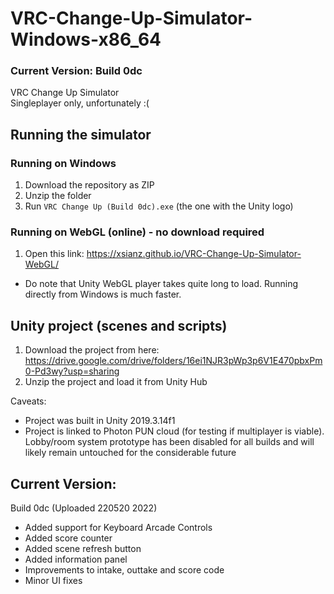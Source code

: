 # VRC-Change-Up-Simulator-Windows-x86_64
### Current Version: Build 0dc 

VRC Change Up Simulator </br> Singleplayer only, unfortunately :(

## Running the simulator
### Running on Windows 
1. Download the repository as ZIP
2. Unzip the folder
3. Run `VRC Change Up (Build 0dc).exe` (the one with the Unity logo)

### Running on WebGL (online) - no download required
1. Open this link: https://xsianz.github.io/VRC-Change-Up-Simulator-WebGL/ 
- Do note that Unity WebGL player takes quite long to load. Running directly from Windows is much faster.

## Unity project (scenes and scripts)
1. Download the project from here: https://drive.google.com/drive/folders/16ei1NJR3pWp3p6V1E470pbxPm0-Pd3wy?usp=sharing
2. Unzip the project and load it from Unity Hub

Caveats: 
- Project was built in Unity 2019.3.14f1
- Project is linked to Photon PUN cloud (for testing if multiplayer is viable). Lobby/room system prototype has been disabled for all builds and will likely remain untouched for the considerable future

## Current Version:
Build 0dc (Uploaded 220520 2022) 
- Added support for Keyboard Arcade Controls 
- Added score counter 
- Added scene refresh button 
- Added information panel 
- Improvements to intake, outtake and score code
- Minor UI fixes
